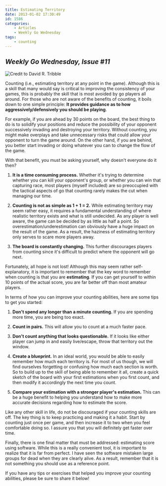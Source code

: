 ```yaml
---
title: Estimating Territory
date: 2013-01-02 17:30:49
id: 1586
categories:
	- Articles
	- Weekly Go Wednesday
tags:
	- counting
---
```


## **_Weekly Go Wednesday, Issue #11_**

![Credit to David R. Tribble](/images/2013/01/abacus.jpg)

Counting (i.e., estimating territory at any point in the game). Although this is a skill that many would say is critical to improving the consistency of your games, this is probably the skill that is most avoided by go players all around. For those who are not aware of the benefits of counting, it boils down to one simple principle: **It provides guidance as to how aggressively/defensively you should be playing**.

<!--more-->

For example, if you are ahead by 30 points on the board, the best thing to do is to solidify your positions and reduce the possibility of your opponent successively invading and destroying your territory. Without counting, you might make overplays and take unnecessary risks that could allow your opponent to turn the game around. On the other hand, if you are behind, you better start invading or doing whatever you can to change the flow of the game.

With that benefit, you must be asking yourself, why doesn't everyone do it then?

1.  **It is a time consuming process.** Whether it's trying to determine whether you can kill your opponent's group, or whether you can win that capturing race, most players (myself included) are so preoccupied with the tactical aspects of go that counting rarely makes the cut when managing our time.

2.  **Counting is not as simple as 1 + 1 = 2.** While estimating territory may seem rather easy, it requires a fundamental understanding of where realistic territory exists and what is still undecided. As any player is well aware, the game can be decided by as little as half a point. So overestimation/underestimation can obviously have a huge impact on the result of the game. As a result, the haziness of estimating territory only serves to scare more players away.

3.  **The board is constantly changing.** This further discourages players from counting since it's difficult to predict where the opponent will go next.

Fortunately, all hope is not lost! Although this may seem rather self-explanatory, it is important to remember that the key word to remember when counting is that you are **estimating**. If you can get yourself to within 10 points of the actual score, you are far better off than most amateur players.

In terms of how you can improve your counting abilities, here are some tips to get you started:

1.  **Don't spend any longer than a minute counting.** If you are spending more time, you are being too exact.

2.  **Count in pairs.** This will allow you to count at a much faster pace.

3.  **Don't count anything that looks questionable.** If it looks like either player can jump in and easily live/escape, throw that territory out the window.

4.  **Create a blueprint.** In an ideal world, you would be able to easily remember how much each territory is. For most of us though, we will find ourselves forgetting or confusing how much each section is worth. So to build up to the skill of being able to remember it all, create a quick sketch of the board with your first estimations when you first count, and then modify it accordingly the next time you count.

5.  **Compare your estimation with a stronger player's estimation.** This can be a huge benefit to helping you understand how to make more accurate decisions regarding how to estimate the score.

Like any other skill in life, do not be discouraged if your counting skills are off. The key thing is to keep practicing and making it a habit. Start by counting just once per game, and then increase it to two when you feel comfortable doing so. I assure you that you will definitely get faster over time.

Finally, there is one final matter that must be addressed: estimating score using software. While this is a really convenient tool, it is important to realize that it is far from perfect. I have seen the software mistaken large groups for dead when they are clearly alive. As a result, remember that it is not something you should use as a reference point.

If you have any tips or exercises that helped you improve your counting abilities, please be sure to share it below!
